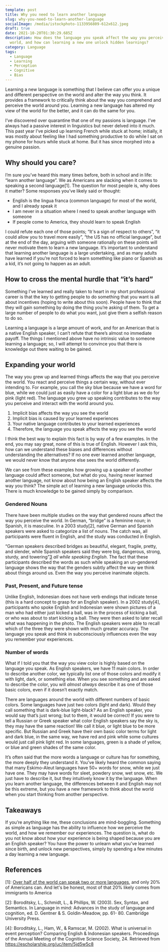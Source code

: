 ```yaml
---
template: post
title: Why you need to learn another language
slug: why-you-need-to-learn-another-language
socialImage: /media/istockphoto-1133956809-612x612.jpeg
draft: true
date: 2021-10-20T01:30:29.685Z
description: How does the language you speak affect the way you perceive the
  world, and how can learning a new one unlock hidden learnings?
category: Language
tags:
  - Language
  - Learning
  - Perception
  - Cognitive
  - Bias
---
```

Learning a new language is something that I believe can offer you a unique and different perspective on the world and alter the way you think. It provides a framework to critically think about the way you comprehend and perceive the world around you. Learning a new language has altered my view of the world for the better, and it can do the same for you.

I’ve discovered over quarantine that one of my passions is language. I’ve always had a passive interest in linguistics but never delved into it much. This past year I’ve picked up learning French while stuck at home; initially, it was mostly about feeling like I had something productive to do while I sat on my phone for hours while stuck at home. But it has since morphed into a genuine passion.

## Why should you care?

I’m sure you’ve heard this many times before, both in school and in life: “learn another language”. We as Americans are slacking when it comes to speaking a second language[1]. The question for most people is, why does it matter? Some responses you’ve likely said or thought:

* English is the lingua franca (common language) for most of the world, and I already speak it
* I am never in a situation where I need to speak another language with someone
* If people come to America, they should learn to speak English

I could refute each one of those points; “It's a sign of respect to others”, “it could allow you to travel more easily”, “the US has no official language”, but at the end of the day, arguing with someone rationally on these points will never motivate them to learn a new language. It’s important to understand that learning another language is a large undertaking, and as many adults have learned if you’re not forced to learn something like piano or Spanish as a kid, it’s not going to happen as an adult.


## How to cross the mental hurdle that “it’s hard”

Something I’ve learned and really taken to heart in my short professional career is that the key to getting people to do something that you want is all about incentives (hoping to write about this soon). People have to think that they will gain something by doing the thing you’re asking of them. To get a large number of people to do what you want, just give them a selfish reason to do so.

Learning a language is a large amount of work, and for an American that is a native English speaker, I can’t refute that there’s almost no immediate payoff. The things I mentioned above have no intrinsic value to someone learning a language; so, I will attempt to convince you that there is knowledge out there waiting to be gained.


## Expanding your world

The way you grew up and learned things affects the way that you perceive the world. You react and perceive things a certain way, without ever intending to. For example, you call the sky blue because we have a word for blue, while we could just as easily have a color for a light blue as we do for pink (light red). The language you grew up speaking contributes to the way you perceive and interact with the world around you.

1. Implicit bias affects the way you see the world
2. Implicit bias is caused by your learned experiences
3. Your native language contributes to your learned experiences
4. Therefore, the language you speak affects the way you see the world

I think the best way to explain this fact is by way of a few examples. In the end, you may say great, none of this is true of English. However I ask this, how can we understand these biases and differences without understanding the alternatives? If no one ever learned another language, we would never know that anyone else sees the world differently.

We can see from these examples how growing up a speaker of another language could affect someone, but what do you, having never learned another language, not know about how being an English speaker affects the way you think? The simple act of learning a new language unlocks this. There is much knowledge to be gained simply by comparison.

### Gendered Nouns

 There have been multiple studies on the way that gendered nouns affect the way you perceive the world. In German, “bridge” is a feminine noun; in Spanish, it is masculine. In a 2003 study[2], native German and Spanish speakers were asked to categorize a list of nouns. The catch was, all participants were fluent in English, and the study was conducted in English.

“German speakers described bridges as beautiful, elegant, fragile, pretty, and slender, while Spanish speakers said they were big, dangerous, strong, sturdy, and towering”[3] _all while speaking English_. The fact that these participants described the words as such while speaking an un-gendered language shows the way that the genders subtly affect the way we think about things around us. Even the way you perceive inanimate objects.

### Past, Present, and Future tense

Unlike English, Indonesian does not have verb endings that indicate tense (this is a hard concept to grasp for an English speaker). In a 2002 study[4], participants who spoke English and Indonesian were shown pictures of a man who had either just kicked a ball, was in the process of kicking a ball, or who was about to start kicking a ball. They were then asked to later recall what was happening in the photo. The English speakers were able to recall which of the three they were shown with much greater accuracy. The language you speak and think in subconsciously influences even the way you remember your experiences.

### Number of words

What if I told you that the way you view color is highly based on the language you speak. As English speakers, we have 11 main colors. In order to describe another color, we typically list one of those colors and modify it with light, dark, or something else. When you see something and are asked to describe the color, you will _almost always_ describe it as one of those basic colors, even if it doesn’t exactly match.

There are languages around the world with different numbers of basic colors. Some languages have just two colors (light and dark). Would they call something that is dark-blue light-black? As an English speaker, you would say that’s just wrong; but to them, it would be correct! If you were to tell a Russian or Greek speaker what color English speakers say the sky is, they may have the same reaction! We call it blue, or light blue to be more specific. But Russian and Greek have their own basic color terms for light and dark blue, in the same way, we have red and pink while some cultures would just call pink light red. In some languages, green is a shade of yellow, or blue and green shades of the same color.

It’s often said that the more words a language or culture has for something, the more deeply they understand it. You’ve likely heard the common saying that many Eskimo-Aleut languages have 50+ words for snow, while we just have one. They may have words for sleet, powdery snow, wet snow, etc. We just have to describe it, but they intuitively know it by the language. When you learn another language, the differences between it and English may not be this extreme, but you have a new framework to think about the world when you start thinking from another perspective.

## Takeaways

If you’re anything like me, these conclusions are mind-boggling. Something as simple as language has the ability to influence how we perceive the world, and how we remember our experiences. The question is, what do you not know about how your experience is being shaped because you are an English speaker? You have the power to unlearn what you’ve learned since birth, and unlock new perspectives, simply by spending a few minutes a day learning a new language.

## References

[1]: [Over half of the world can speak two or more languages](https://www.washingtonpost.com/local/education/half-the-world-is-bilingual-whats-our-problem/2019/04/24/1c2b0cc2-6625-11e9-a1b6-b29b90efa879_story.html), and only 20% of Americans can. And let's be honest, most of that 20% likely comes from immigrants to America

[2]: Boroditsky, L., Schmidt, L., & Phillips, W. (2003). Sex, Syntax, and Semantics. In Language in mind: Advances in the study of language and cognition, ed. D. Gentner & S. Goldin-Meadow, pp. 61- 80. Cambridge University Press.

[3]: https://www.psychologytoday.com/us/blog/culture-conscious/201209/masculine-or-feminine-and-why-it-matters

[4]: Boroditsky, L., Ham, W., & Ramscar, M. (2002). What is universal in event perception? Comparing English & Indonesian speakers. Proceedings of the Annual Meeting of the Cognitive Science Society, 24. Retrieved from https://escholarship.org/uc/item/5jd5w5c8
